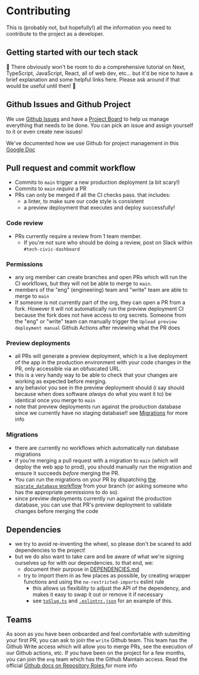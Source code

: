 # Contributing

This is (probably not, but hopefully!) all the information you need to contribute to the project as a developer.

## Getting started with our tech stack

🚧 There obviously won't be room to do a comprehensive tutorial on Next, TypeScript, JavaScript, React, all of web dev, etc... but it'd be nice to have a brief explanation and some helpful links here. Please ask around if that would be useful until then! 🚧

## Github Issues and Github Project

We use [Github Issues](https://github.com/civic-dashboard/civic-dashboard-web/issues) and have a [Project Board](https://github.com/orgs/civic-dashboard/projects/3) to help us manage everything that needs to be done. You can pick an issue and assign yourself to it or even create new issues! 

We've documented how we use Github for project management in this [Google Doc](https://docs.google.com/document/d/1xehRm-2yZvC_9VRm5CrhbzlIyVNDNh3cpTQPDdtLRso/edit?tab=t.46j0b7xt6q03)


## Pull request and commit workflow

- Commits to `main` trigger a new production deployment (a bit scary!)
- Commits to `main` _require_ a PR
- PRs can only be merged if all the CI checks pass. that includes:
  - a linter, to make sure our code style is consistent
  - a preview deployment that executes and deploy successfully!

### Code review

- PRs currently require a review from 1 team member.
  - If you're not sure who should be doing a review, post on Slack within `#tech-civic-dashboard`

### Permissions

- any org member can create branches and open PRs which will run the CI workflows, but they will not be able to merge to `main`.
- members of the "eng" (engineering) team and "write" team are able to merge to `main`
- If someone is not currently part of the org, they can open a PR from a fork. However it will not automatically run the preview deployment CI because the fork does not have access to org secrets. Someone from the "eng" or "write" team can manually trigger the `Upload preview deployment manual` Github Actions after reviewing what the PR does

### Preview deployments

- all PRs will generate a preview deployment, which is a live deployment of the app in the production environment with your code changes in the PR, only accessible via an obfuscated URL.
- this is a very handy way to be able to check that your changes are working as expected before merging.
- any behavior you see in the preview deployment should (i say should because when does software _always_ do what you want it to) be identical once you merge to `main`
- note that preview deployments run against the production database since we currently have no staging database!! see [Migrations](#migrations) for more info

### Migrations

- there are currently no workflows which automatically run database migrations
- if you're merging a pull request with a migration to `main` (which will deploy the web app to prod), you should manually run the migration and ensure it succeeds _before_ merging the PR.
- You can run the migrations on your PR by dispatching [the `migrate_database` workflow](https://github.com/civic-dashboard/civic-dashboard-web/actions/workflows/migrate_database.yml) from your branch (or asking someone who has the appropriate permissions to do so).
- since preview deployments currently run against the production database, you can use that PR's preview deployment to validate changes before merging the code

## Dependencies

- we try to avoid re-inventing the wheel, so please don't be scared to add dependencies to the project!
- but we do also want to take care and be aware of what we're signing ourselves up for with our dependencies. to that end, we:
  - document their purpose in [DEPENDENCIES.md](./DEPENDENCIES.md)
  - try to import them in as few places as possible, by creating wrapper functions and using the `no-restricted-imports` eslint rule
    - this allows us flexibility to adjust the API of the dependency, and makes it easy to swap it out or remove it if necessary
    - see [`toSlug.ts`](https://github.com/civic-dashboard/civic-dashboard-web/tree/main/src/logic/toSlug.ts) and [`.eslintrc.json`](https://github.com/civic-dashboard/civic-dashboard-web/tree/main/.eslintrc.json#L14) for an example of this.

## Teams
As soon as you have been onboarded and feel comfortable with submitting your first PR, you can ask to join the `write` Github team. This team has the Github Write access which will allow you to merge PRs, see the execution of our Github actions, etc. If you have been on the project for a few months, you can join the `eng` team which has the Github Maintain access. Read the official [Github docs on Repository Roles
](https://docs.github.com/en/organizations/managing-user-access-to-your-organizations-repositories/managing-repository-roles/repository-roles-for-an-organization) for more info
